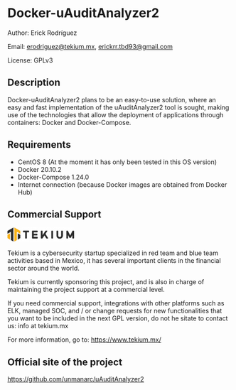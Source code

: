# Docker-uAuditAnalyzer2

Author: Erick Rodríguez 

Email: erodriguez@tekium.mx, erickrr.tbd93@gmail.com

License: GPLv3

## Description

Docker-uAuditAnalyzer2 plans to be an easy-to-use solution, where an easy and fast implementation of the uAuditAnalyzer2 tool is sought, making use of the technologies that allow the deployment of applications through containers: Docker and Docker-Compose.

## Requirements

* CentOS 8 (At the moment it has only been tested in this OS version)
* Docker 20.10.2
*	Docker-Compose 1.24.0
* Internet connection (because Docker images are obtained from Docker Hub)

## Commercial Support

![Tekium](https://github.com/unmanarc/uAuditAnalyzer2/blob/master/art/tekium_slogo.jpeg)

Tekium is a cybersecurity startup specialized in red team and blue team activities based in Mexico, it has several important clients in the financial sector around the world.

Tekium is currently sponsoring this project, and is also in charge of maintaining the project support at a commercial level.

If you need commercial support, integrations with other platforms such as ELK, managed SOC, and / or change requests for new functionalities that you want to be included in the next GPL version, do not he sitate to contact us: info at tekium.mx

For more information, go to: https://www.tekium.mx/

## Official site of the project

https://github.com/unmanarc/uAuditAnalyzer2
